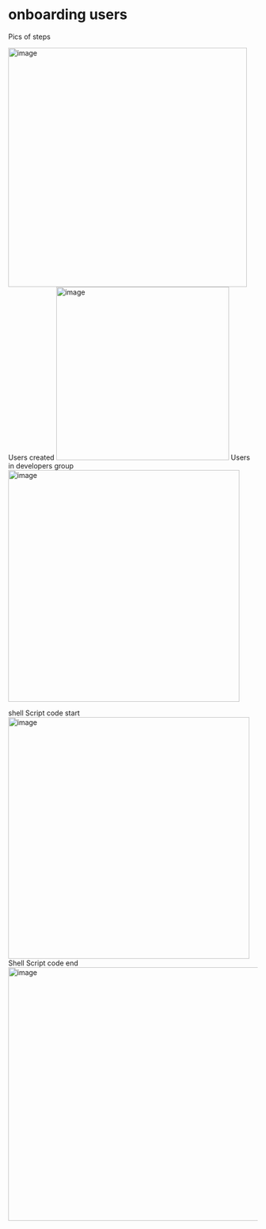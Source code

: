 # onboarding users

Pics of steps

<img width="482" alt="image" src="https://user-images.githubusercontent.com/51328110/224759461-05f0a415-9d54-4334-a708-4be5917134a9.png">
Users created
<img width="349" alt="image" src="https://user-images.githubusercontent.com/51328110/224759552-681f33f2-c844-48f8-baaf-662fca3b507d.png">
Users in developers group
<img width="467" alt="image" src="https://user-images.githubusercontent.com/51328110/224759635-cfca7fdb-dbaf-430a-97f7-c0715fef22d8.png">

shell Script code start
<img width="487" alt="image" src="https://user-images.githubusercontent.com/51328110/224759703-25db9cf0-6c5d-4aa6-a2c5-ba076b2d9679.png">
Shell Script code end
<img width="511" alt="image" src="https://user-images.githubusercontent.com/51328110/224759828-7bf45131-2b26-42eb-8b67-3dcb64ebfe36.png">
